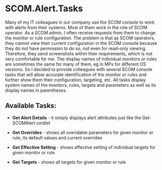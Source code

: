 # SCOM.Alert.Tasks

Many of my IT colleagues in our company use the SCOM console to work with alerts from their systems. Most of them work in the role of SCOM operator. As a SCOM admin, I often receive requests from them to change the monitor or rule configuration. The problem is that as SCOM operators, they cannot view their current configuration in the SCOM console because they do not have permission to do so, not even for read-only viewing. Therefore, they send screenshots within their requirements, which is not very comfortable for me. The display names of individual monitors or rules are sometimes the same for many of them, eg in MPs for different OS versions. So I decided to provide colleagues with several SCOM console tasks that will allow accurate identification of the monitor or rules and further show them their configuration, targeting, etc. All tasks display system names of the monitors, rules, targets and parameters as well as its display names in parentheses.

## Available Tasks:

* **Get Alert Details** - it simply displays alert attributes just like the Get-SCOMAlert cmdlet

* **Get Overrides** - shows all overidable parameters for given monitor or rule, its default values and current overrides 

* **Get Effective Setting** - shows effective setting of individual targets for given monitor or rule

* **Get Targets** - shows all targets for given monitor or rule
